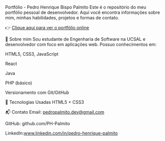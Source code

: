 Portfólio - Pedro Henrique Bispo Palmito
Este é o repositório do meu portfólio pessoal de desenvolvedor. Aqui você encontra informações sobre mim, minhas habilidades, projetos e formas de contato.


👉 [Clique aqui para ver o portfólio online](https://ph-palmito.github.io/Pedro-Palmito.dev/)


🧑 Sobre mim
Sou estudante de Engenharia de Software na UCSAL e desenvolvedor com foco em aplicações web. Possuo conhecimentos em:

HTML5, CSS3, JavaScript

React

Java

PHP (básico)

Versionamento com Git/GitHub

🧰 Tecnologias Usadas
HTML5 + CSS3

📬 Contato
Email: pedropalmito.dev@gmail.com

GitHub: github.com/PH-Palmito

LinkedIn:www.linkedin.com/in/pedro-henrique-palmito
